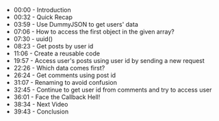 - 00:00 - Introduction
- 00:32 - Quick Recap
- 03:59 - Use DummyJSON to get users' data
- 07:06 - How to access the first object in the given array?
- 07:30 - uuid()
- 08:23 - Get posts by user id
- 11:06 - Create a reusable code
- 19:57 - Access user's posts using user id by sending a new request
- 22:26 - Which data comes first?
- 26:24 - Get comments using post id
- 31:07 - Renaming to avoid confusion
- 32:45 - Continue to get user id from comments and try to access user
- 36:01 - Face the Callback Hell!
- 38:34 - Next Video
- 39:43 - Conclusion